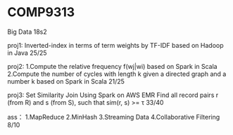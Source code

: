 # COMP9313
Big Data 18s2

proj1: Inverted-index in terms of term weights by TF-IDF based on Hadoop in Java
       25/25

proj2: 1.Compute the relative frequency f(wj|wi) based on Spark in Scala
       2.Compute the number of cycles with length k given a directed graph and a number k based on Spark in Scala
       21/25

proj3: Set Similarity Join Using Spark on AWS EMR 
       Find all record pairs r (from R) and s (from S), such that sim(r, s) >= τ
       33/40

ass：  1.MapReduce
       2.MinHash
       3.Streaming Data
       4.Collaborative Filtering
       8/10
